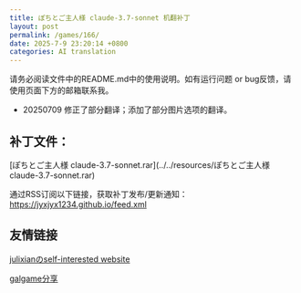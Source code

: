 ```yaml
---
title: ぽちとご主人様 claude-3.7-sonnet 机翻补丁
layout: post
permalink: /games/166/
date: 2025-7-9 23:20:14 +0800
categories: AI translation
---
```



请务必阅读文件中的README.md中的使用说明。如有运行问题 or bug反馈，请使用页面下方的邮箱联系我。

- 20250709 修正了部分翻译；添加了部分图片选项的翻译。


## 补丁文件：

[ぽちとご主人様 claude-3.7-sonnet.rar](../../resources/ぽちとご主人様 claude-3.7-sonnet.rar)

 

通过RSS订阅以下链接，获取补丁发布/更新通知：https://jyxjyx1234.github.io/feed.xml

## 友情链接

[julixianのself-interested website](https://julixian-siw.worldsystem.top/) 

[galgame分享](https://t.me/galgpt)
